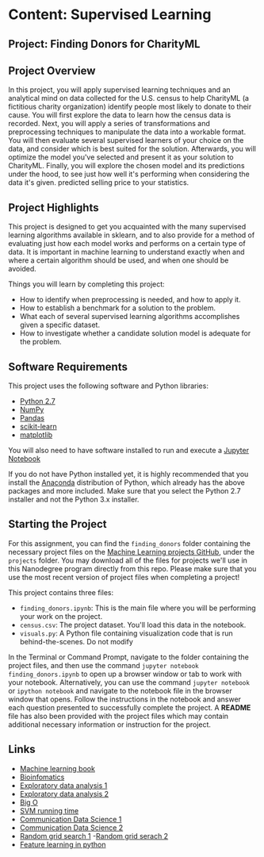 # Content: Supervised Learning
## Project: Finding Donors for CharityML

## Project Overview
In this project, you will apply supervised learning techniques and an analytical mind on data collected for the U.S. census to help CharityML (a fictitious charity organization) identify people most likely to donate to their cause. You will first explore the data to learn how the census data is recorded. Next, you will apply a series of transformations and preprocessing techniques to manipulate the data into a workable format. You will then evaluate several supervised learners of your choice on the data, and consider which is best suited for the solution. Afterwards, you will optimize the model you've selected and present it as your solution to CharityML. Finally, you will explore the chosen model and its predictions under the hood, to see just how well it's performing when considering the data it's given.
predicted selling price to your statistics.

## Project Highlights
This project is designed to get you acquainted with the many supervised learning algorithms available in sklearn, and to also provide for a method of evaluating just how each model works and performs on a certain type of data. It is important in machine learning to understand exactly when and where a certain algorithm should be used, and when one should be avoided.

Things you will learn by completing this project:
- How to identify when preprocessing is needed, and how to apply it.
- How to establish a benchmark for a solution to the problem.
- What each of several supervised learning algorithms accomplishes given a specific dataset.
- How to investigate whether a candidate solution model is adequate for the problem.

## Software Requirements

This project uses the following software and Python libraries:

- [Python 2.7](https://www.python.org/download/releases/2.7/)
- [NumPy](http://www.numpy.org/)
- [Pandas](http://pandas.pydata.org/)
- [scikit-learn](http://scikit-learn.org/stable/)
- [matplotlib](http://matplotlib.org/)

You will also need to have software installed to run and execute a [Jupyter Notebook](http://ipython.org/notebook.html)

If you do not have Python installed yet, it is highly recommended that you install the [Anaconda](http://continuum.io/downloads) distribution of Python, which already has the above packages and more included. Make sure that you select the Python 2.7 installer and not the Python 3.x installer.

## Starting the Project

For this assignment, you can find the `finding_donors` folder containing the necessary project files on the [Machine Learning projects GitHub](https://github.com/udacity/machine-learning), under the `projects` folder. You may download all of the files for projects we'll use in this Nanodegree program directly from this repo. Please make sure that you use the most recent version of project files when completing a project!

This project contains three files:

- `finding_donors.ipynb`: This is the main file where you will be performing your work on the project.
- `census.csv`: The project dataset. You'll load this data in the notebook.
- `visuals.py`: A Python file containing visualization code that is run behind-the-scenes. Do not modify

In the Terminal or Command Prompt, navigate to the folder containing the project files, and then use the command `jupyter notebook finding_donors.ipynb` to open up a browser window or tab to work with your notebook. Alternatively, you can use the command `jupyter notebook` or `ipython notebook` and navigate to the notebook file in the browser window that opens. Follow the instructions in the notebook and answer each question presented to successfully complete the project. A **README** file has also been provided with the project files which may contain additional necessary information or instruction for the project. 

## Links
- [Machine learning book](https://github.com/rasbt/python-machine-learning-book)
- [Bioinfomatics](http://nbviewer.jupyter.org/github/rhiever/Data-Analysis-and-Machine-Learning-Projects/blob/master/example-data-science-notebook/Example%20Machine%20Learning%20Notebook.ipynb)
- [Exploratory data analysis 1](https://en.wikipedia.org/wiki/Exploratory_data_analysis)
- [Exploratory data analysis 2](http://sharpsightlabs.com/blog/machine-learning-prerequisite-isnt-math/)
- [Big O](https://github.com/jeff1evesque/machine-learning/wiki/Algorithm:-Big-O-Notation)
- [SVM running time](https://www.quora.com/What-are-the-running-times-of-various-machine-learning-algorithms-like-SVM-neural-networks-etc-in-terms-of-big-O-notation)
- [Communication Data Science 1](http://blog.kaggle.com/2016/06/13/communicating-data-science-an-interview-with-a-storytelling-expert-tyler-byers/)
- [Communication Data Science 2](https://rayli.net/blog/data/top-10-data-mining-algorithms-in-plain-english/)
- [Random grid search 1](http://scikit-learn.org/stable/modules/grid_search.html#randomized-parameter-search)
-[Random grid serach 2](http://scikit-learn.org/stable/auto_examples/model_selection/randomized_search.html)
- [Feature learning in python](http://machinelearningmastery.com/feature-selection-machine-learning-python/)